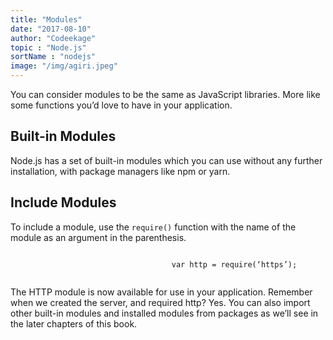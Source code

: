 ```yaml
---
title: "Modules"
date: "2017-08-10"
author: "Codeekage"
topic : "Node.js"
sortName : "nodejs"
image: "/img/agiri.jpeg"
---
```



<div id="modules">
<p>You can consider modules to be the same as JavaScript libraries. More like some functions
                            you’d love to have in your application.</p>
                        <h2>Built-in Modules</h2>
                        <p>Node.js has a set of built-in modules which you can use without any further installation,
                            with package managers like npm or yarn.</p>
                        <h2>Include Modules</h2>
                        <p>To include a module, use the <code>require()</code> function with the name of the module as
                            an argument in the parenthesis.
                        </p>
                        <div class="code-area">
                            <code>
                                    var http = require(‘https’);
                                </code>
                        </div>
                        <p>
                            The HTTP module is now available for use in your application. Remember when we created the
                            server, and required http? Yes. You can also import other built-in modules and installed
                            modules from packages as we’ll see in the later chapters of this book.
                        </p>
                    </div>